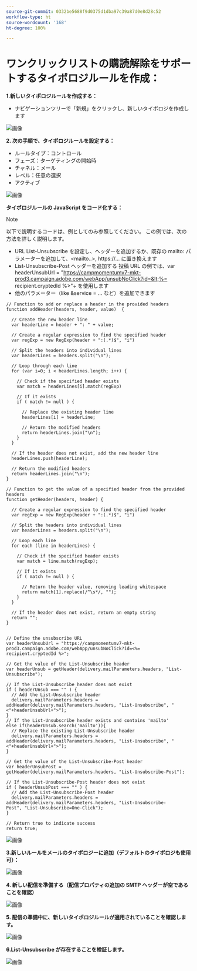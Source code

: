 ```yaml
---
source-git-commit: 0332be5688f9d0375d1dba97c39a87d0e8d28c52
workflow-type: ht
source-wordcount: '168'
ht-degree: 100%

---
```

# ワンクリックリストの購読解除をサポートするタイポロジルールを作成：

**1.新しいタイポロジルールを作成する：**
* ナビゲーションツリーで「新規」をクリックし、新しいタイポロジを作成します

![画像](/help/assets/CreatingTypologyRules1.png)

**2. 次の手順で、タイポロジルールを設定する：**
* ルールタイプ：コントロール
* フェーズ：ターゲティングの開始時
* チャネル：メール
* レベル：任意の選択
* アクティブ


![画像](/help/assets/CreatingTypologyRules2.png)


**タイポロジルールの JavaScript をコード化する：**


>[!NOTE]
>
>以下で説明するコードは、例としてのみ参照してください。
>この例では、次の方法を詳しく説明します。
>* URL List-Unsubscribe を設定し、ヘッダーを追加するか、既存の mailto: パラメーターを追加して、&lt;mailto..>, https://… に置き換えます
>* List-Unsubscribe-Post ヘッダーを追加する
>投稿 URL の例では、var headerUnsubUrl = &quot;https://campmomentumv7-mkt-prod3.campaign.adobe.com/webApp/unsubNoClick?id=&lt;%= recipient.cryptedId %>&quot;÷ を使用します
>* 他のパラメーター（like &amp;service = ... など）を追加できます
>


```
// Function to add or replace a header in the provided headers 
function addHeader(headers, header, value)  { 
    
  // Create the new header line 
  var headerLine = header + ": " + value; 
    
  // Create a regular expression to find the specified header 
  var regExp = new RegExp(header + ":(.*)$", "i") 
    
  // Split the headers into individual lines 
  var headerLines = headers.split("\n"); 
    
  // Loop through each line 
  for (var i=0; i < headerLines.length; i++) { 
      
    // Check if the specified header exists 
    var match = headerLines[i].match(regExp) 
      
    // If it exists 
    if ( match != null ) { 
        
      // Replace the existing header line 
      headerLines[i] = headerLine; 
        
      // Return the modified headers 
      return headerLines.join("\n"); 
    } 
  } 
    
  // If the header does not exist, add the new header line 
  headerLines.push(headerLine); 
    
  // Return the modified headers 
  return headerLines.join("\n"); 
} 
  
// Function to get the value of a specified header from the provided headers 
function getHeader(headers, header) { 
    
  // Create a regular expression to find the specified header 
  var regExp = new RegExp(header + ":(.*)$", "i") 
    
  // Split the headers into individual lines 
  var headerLines = headers.split("\n"); 
    
  // Loop each line 
  for each (line in headerLines) { 
      
    // Check if the specified header exists 
    var match = line.match(regExp); 
      
    // If it exists 
    if ( match != null ) { 
        
      // Return the header value, removing leading whitespace 
      return match[1].replace(/^\s*/, ""); 
    } 
  } 
    
  // If the header does not exist, return an empty string 
  return ""; 
} 
  
  
// Define the unsubscribe URL 
var headerUnsubUrl = "https://campmomentumv7-mkt-prod3.campaign.adobe.com/webApp/unsubNoClick?id=<%= recipient.cryptedId %>"; 
  
// Get the value of the List-Unsubscribe header 
var headerUnsub = getHeader(delivery.mailParameters.headers, "List-Unsubscribe"); 
  
// If the List-Unsubscribe header does not exist 
if ( headerUnsub === "" ) { 
  // Add the List-Unsubscribe header 
  delivery.mailParameters.headers = addHeader(delivery.mailParameters.headers, "List-Unsubscribe", "<"+headerUnsubUrl+">"); 
} 
// If the List-Unsubscribe header exists and contains 'mailto' 
else if(headerUnsub.search('mailto')){ 
  // Replace the existing List-Unsubscribe header 
  delivery.mailParameters.headers = addHeader(delivery.mailParameters.headers, "List-Unsubscribe", "<"+headerUnsubUrl+">"); 
} 
  
// Get the value of the List-Unsubscribe-Post header 
var headerUnsubPost = getHeader(delivery.mailParameters.headers, "List-Unsubscribe-Post"); 
  
// If the List-Unsubscribe-Post header does not exist 
if ( headerUnsubPost === "" ) { 
  // Add the List-Unsubscribe-Post header 
  delivery.mailParameters.headers = addHeader(delivery.mailParameters.headers, "List-Unsubscribe-Post", "List-Unsubscribe=One-Click"); 
} 
  
// Return true to indicate success 
return true; 
```


![画像](/help/assets/CreatingTypologyRules3.png)

**3.新しいルールをメールのタイポロジーに追加（デフォルトのタイポロジも使用可）：**

![画像](/help/assets/CreatingTypologyRules4.png)

**4. 新しい配信を準備する（配信プロパティの追加の SMTP ヘッダーが空であることを確認）**

![画像](/help/assets/CreatingTypologyRules5.png)

**5. 配信の準備中に、新しいタイポロジルールが適用されていることを確認します。**

![画像](/help/assets/CreatingTypologyRules6.png)



**6.List-Unsubscribe が存在することを検証します。**

![画像](/help/assets/CreatingTypologyRules7.png)
